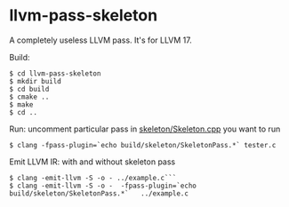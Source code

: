 # llvm-pass-skeleton

A completely useless LLVM pass.
It's for LLVM 17.

Build:

    $ cd llvm-pass-skeleton
    $ mkdir build
    $ cd build
    $ cmake ..
    $ make
    $ cd ..

Run:
    uncomment particular pass in [skeleton/Skeleton.cpp](skeleton/Skeleton.cpp) you want to run


    $ clang -fpass-plugin=`echo build/skeleton/SkeletonPass.*` tester.c


Emit LLVM IR:
    with and without skeleton pass

    $ clang -emit-llvm -S -o - ../example.c```
    $ clang -emit-llvm -S -o -  -fpass-plugin=`echo build/skeleton/SkeletonPass.*`   ../example.c
